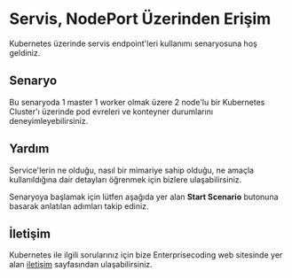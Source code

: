 
# Servis, NodePort Üzerinden Erişim

Kubernetes üzerinde servis endpoint'leri kullanımı senaryosuna hoş geldiniz.

## Senaryo

Bu senaryoda 1 master 1 worker olmak üzere 2 node'lu bir Kubernetes Cluster'ı üzerinde pod evreleri ve konteyner durumlarını deneyimleyebilirsiniz.

## Yardım

Service'lerin ne olduğu, nasıl bir mimariye sahip olduğu, ne amaçla kullanıldığına dair detayları öğrenmek için bizlere ulaşabilirsiniz.

Senaryoya başlamak için lütfen aşağıda yer alan **Start Scenario** butonuna basarak anlatılan adımları takip ediniz.

## İletişim

Kubernetes ile ilgili sorularınız için bize Enterprisecoding web sitesinde yer alan [iletişim](https://enterprisecoding.com/iletisim/) sayfasından ulaşabilirsiniz.
